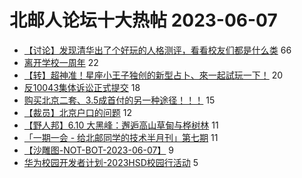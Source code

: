 # 北邮人论坛十大热帖 2023-06-07

- [【讨论】发现清华出了个好玩的人格测评，看看校友们都是什么类](https://bbs.byr.cn/article/Feeling/3200573) 66
- [离开学校一周年](https://bbs.byr.cn/article/Talking/6390766) 22
- [【转】超神准！星座小王子独创的新型占卜、來一起試玩一下！](https://bbs.byr.cn/article/Constellations/326533) 20
- [反10043集体诉讼正式提交](https://bbs.byr.cn/article/GoAbroad/387117) 18
- [购买北京二套、3.5成首付的另一种途径！！！](https://bbs.byr.cn/article/Home/134046) 15
- [【裁员】北京户口的问题](https://bbs.byr.cn/article/WorkLife/1200600) 12
- [【野人邦】6.10 大黑峰：邂逅高山草甸与桦树林](https://bbs.byr.cn/article/Friends/2040723) 11
- [「一期一会 - 给北邮同学的技术半月刊」第七期](https://bbs.byr.cn/article/Innovation/8302) 11
- [【沙雕图-NOT-BOT-2023-06-07】](https://bbs.byr.cn/article/Picture/3342938) 9
- [华为校园开发者计划-2023HSD校园行活动](https://bbs.byr.cn/article/StudyShare/206150) 5


